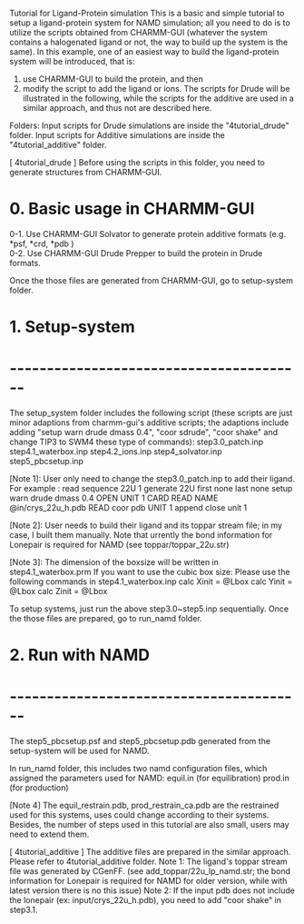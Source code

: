Tutorial for Ligand-Protein simulation 
  This is a basic and simple tutorial to setup a ligand-protein system for NAMD simulation; all you need to do is to utilize the scripts obtained from CHARMM-GUI (whatever the system contains a halogenated ligand or not, the way to build up the system is the same). 
  In this example, one of an easiest way to build the ligand-protein system will be introduced, that is:
  1) use CHARMM-GUI to build the protein, and then 
  2) modify the script to add the ligand or ions. 
  The scripts for Drude will be illustrated in the following, while the scripts for the additive are used in a similar approach, and thus not are described here.

Folders:
	Input scripts for Drude simulations are inside the "4tutorial_drude" folder.
	Input scripts for Additive simulations are inside the "4tutorial_additive" folder.

[ 4tutorial_drude ]
	Before using the scripts in this folder, you need to generate structures from CHARMM-GUI.
# 0. Basic usage in CHARMM-GUI
0-1. Use CHARMM-GUI Solvator to generate protein additive formats (e.g. *psf, *crd, *pdb ) <br>
0-2. Use CHARMM-GUI Drude Prepper to build the protein in Drude formats. <br>

Once the those files are generated from CHARMM-GUI, go to setup-system folder.

# 1. Setup-system
# ----------------------------------------
The setup_system folder includes the following script 
(these scripts are just minor adaptions from charmm-gui's additive scripts; the adaptions include adding "setup warn drude dmass 0.4", "coor sdrude", "coor shake" and change TIP3 to SWM4 these type of commands):
step3.0_patch.inp 
step4.1_waterbox.inp 
step4.2_ions.inp 
step4_solvator.inp 
step5_pbcsetup.inp

[Note 1]: User only need to change the step3.0_patch.inp to add their ligand.
For example :
read sequence 22U 1 
generate 22U first none last none setup warn drude dmass 0.4 
OPEN UNIT 1 CARD READ NAME @in/crys_22u_h.pdb 
READ coor pdb UNIT 1 append 
close unit 1 

[Note 2]: User needs to build their ligand and its toppar stream file; in my case, I built them manually. Note that urrently the bond information for Lonepair is required for NAMD (see toppar/toppar_22u.str)

[Note 3]: The dimension of the boxsize will be written in step4.1_waterbox.prm
If you want to use the cubic box size:
Please use the following commands in step4.1_waterbox.inp
calc Xinit = @Lbox 
calc Yinit = @Lbox 
calc Zinit = @Lbox 

To setup systems, just run the above step3.0~step5.inp sequentially. Once the those files are prepared, go to run_namd folder.

# 2. Run with NAMD 
# ----------------------------------------
The step5_pbcsetup.psf and step5_pbcsetup.pdb generated from the setup-system will be used for NAMD. 

In run_namd folder, this includes two namd configuration files, which assigned the parameters used for NAMD:
equil.in (for equilibration)
prod.in (for production)

[Note 4] The equil_restrain.pdb, prod_restrain_ca.pdb are the restrained used for this systems, uses could change according to their systems. Besides, the number of steps used in this tutorial are also small, users may need to extend them.

[ 4tutorial_additive ]
The additive files are prepared in the similar approach. Please refer to 4tutorial_additive folder. 
Note 1: The ligand's toppar stream file was generated by CGenFF. (see add_toppar/22u_lp_namd.str; the bond information for Lonepair is required for NAMD for older version, while with latest version there is no this issue) 
Note 2: If the input pdb does not include the lonepair (ex: input/crys_22u_h.pdb), you need to add "coor shake" in step3.1. 


